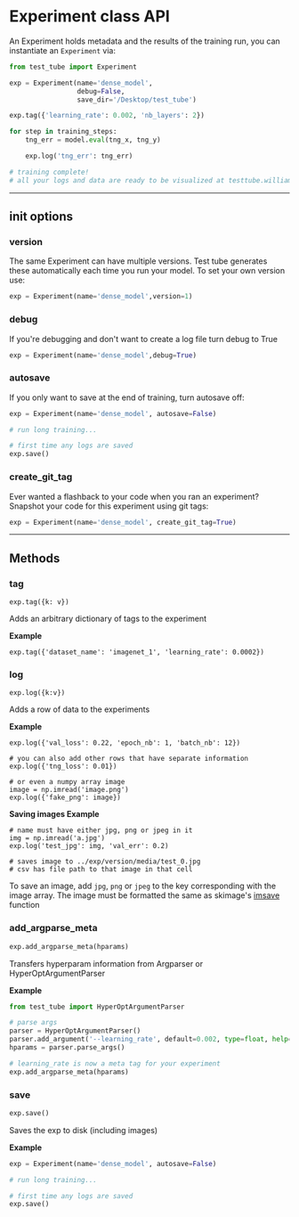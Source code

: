 # Experiment class API

An Experiment holds metadata and the results of the training run, you can instantiate an `Experiment` via:

```python
from test_tube import Experiment

exp = Experiment(name='dense_model',
                 debug=False,
                 save_dir='/Desktop/test_tube')

exp.tag({'learning_rate': 0.002, 'nb_layers': 2})

for step in training_steps:
    tng_err = model.eval(tng_x, tng_y)

    exp.log('tng_err': tng_err)

# training complete!
# all your logs and data are ready to be visualized at testtube.williamfalcon.com
```
---
## init options

### version
The same Experiment can have multiple versions. Test tube generates these automatically each time you run your model. To set your own version use:
```python
exp = Experiment(name='dense_model',version=1)
```

### debug
If you're debugging and don't want to create a log file turn debug to True
```python
exp = Experiment(name='dense_model',debug=True)
```

### autosave
If you only want to save at the end of training, turn autosave off:
```python
exp = Experiment(name='dense_model', autosave=False)

# run long training...

# first time any logs are saved
exp.save()
```

### create_git_tag
Ever wanted a flashback to your code when you ran an experiment?
Snapshot your code for this experiment using git tags:
```python
exp = Experiment(name='dense_model', create_git_tag=True)
```

---
## Methods

### tag

``` {.python}
exp.tag({k: v})
```

Adds an arbitrary dictionary of tags to the experiment

**Example**

``` {.python}
exp.tag({'dataset_name': 'imagenet_1', 'learning_rate': 0.0002})
```

### log

``` {.python}
exp.log({k:v})
```

Adds a row of data to the experiments

**Example**

``` {.python}
exp.log({'val_loss': 0.22, 'epoch_nb': 1, 'batch_nb': 12})

# you can also add other rows that have separate information
exp.log({'tng_loss': 0.01})

# or even a numpy array image
image = np.imread('image.png')
exp.log({'fake_png': image})
```

**Saving images Example**

``` {.python}
# name must have either jpg, png or jpeg in it
img = np.imread('a.jpg')
exp.log('test_jpg': img, 'val_err': 0.2)

# saves image to ../exp/version/media/test_0.jpg
# csv has file path to that image in that cell
```
To save an image, add `jpg`, `png` or `jpeg` to the key corresponding with the image array. The image must be formatted the same as skimage's [imsave](http://scikit-image.org/docs/dev/api/skimage.io.html#skimage.io.imsave) function



### add_argparse_meta
```python
exp.add_argparse_meta(hparams)
```
Transfers hyperparam information from Argparser or HyperOptArgumentParser

**Example**
```python
from test_tube import HyperOptArgumentParser

# parse args
parser = HyperOptArgumentParser()
parser.add_argument('--learning_rate', default=0.002, type=float, help='the learning rate')
hparams = parser.parse_args()

# learning_rate is now a meta tag for your experiment
exp.add_argparse_meta(hparams)
```

### save
```python
exp.save()
```
Saves the exp to disk (including images)

**Example**
```python
exp = Experiment(name='dense_model', autosave=False)

# run long training...

# first time any logs are saved
exp.save()
```

